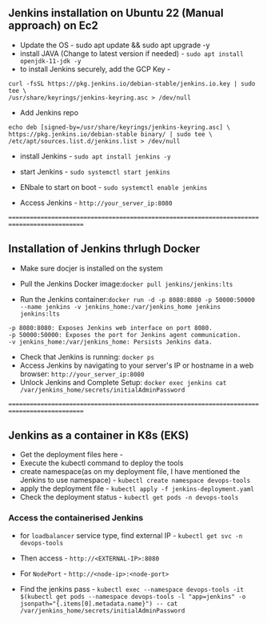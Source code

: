 ## Jenkins installation on Ubuntu 22 (Manual approach) on Ec2 
- Update the OS - sudo apt update && sudo apt upgrade -y
- install JAVA (Change to latest version if needed) - `sudo apt install openjdk-11-jdk -y` 
- to install Jenkins securely, add the GCP Key - 
```
curl -fsSL https://pkg.jenkins.io/debian-stable/jenkins.io.key | sudo tee \
/usr/share/keyrings/jenkins-keyring.asc > /dev/null
```
- Add Jenkins repo
```
echo deb [signed-by=/usr/share/keyrings/jenkins-keyring.asc] \
https://pkg.jenkins.io/debian-stable binary/ | sudo tee \
/etc/apt/sources.list.d/jenkins.list > /dev/null
```

- install Jenkins - `sudo apt install jenkins -y`
- start Jenkins - `sudo systemctl start jenkins`
- ENbale to start on boot - `sudo systemctl enable jenkins`

- Access Jenkins - `http://your_server_ip:8080`

`===========================================================================================`

## Installation of Jenkins thrlugh Docker
- Make sure docjer is installed on the system
- Pull the Jenkins Docker image:`docker pull jenkins/jenkins:lts`

- Run the Jenkins container:`docker run -d -p 8080:8080 -p 50000:50000 --name jenkins -v jenkins_home:/var/jenkins_home jenkins jenkins:lts`
```    
-p 8080:8080: Exposes Jenkins web interface on port 8080.
-p 50000:50000: Exposes the port for Jenkins agent communication.
-v jenkins_home:/var/jenkins_home: Persists Jenkins data.
```

- Check that Jenkins is running: `docker ps`
- Access Jenkins by navigating to your server's IP or hostname in a web browser: `http://your_server_ip:8080`
- Unlock Jenkins and Complete Setup: `docker exec jenkins cat /var/jenkins_home/secrets/initialAdminPassword`


`===========================================================================================`

## Jenkins as a container in K8s (EKS)
- Get the deployment files here - 
- Execute the kubectl command to deploy the tools
- create namespace(as on my deployment file, I have mentioned the Jenkins to use namespace) - `kubectl create namespace devops-tools`
- apply the deployment file - `kubectl apply -f jenkins-deployment.yaml`
- Check the deployment status - `kubectl get pods -n devops-tools`

### Access the containerised Jenkins 
- for `loadbalancer` service type, find external IP - `kubectl get svc -n devops-tools`
- Then access - `http://<EXTERNAL-IP>:8080`
- For `NodePort` - `http://<node-ip>:<node-port>`

- Find the jenkins pass - `kubectl exec --namespace devops-tools -it $(kubectl get pods --namespace devops-tools -l "app=jenkins" -o jsonpath="{.items[0].metadata.name}") -- cat /var/jenkins_home/secrets/initialAdminPassword`